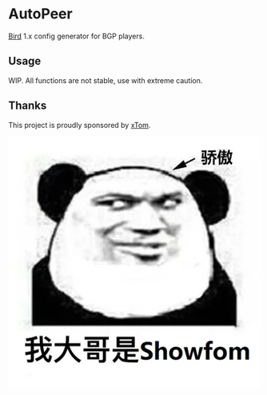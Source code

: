 # AutoPeer

[Bird](https://bird.network.cz/) 1.x config generator for BGP players.

## Usage

WIP. All functions are not stable, use with extreme caution.

## Thanks

This project is proudly sponsored by [xTom](https://xtom.com/).

![我大哥是Showfom.webp](doc/assets/my_brother.png)